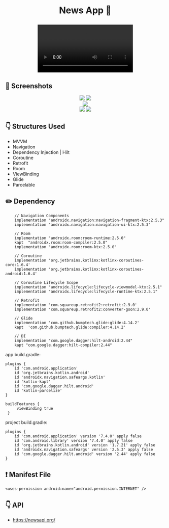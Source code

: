 # <p align="center"> News App :newspaper: </p>

<!-- Video -->
<div align="center">
  <video src="https://user-images.githubusercontent.com/79931228/216049783-b277d02b-69f4-491b-8c59-87e5c4455b3f.mp4"/>
</div>

<!-- Screenshots -->
## 📸 Screenshots
<p align="center">
  <img src="https://user-images.githubusercontent.com/79931228/216050808-19097692-8979-4530-bfb4-6356e6d9c067.png"/>
  <img src="https://user-images.githubusercontent.com/79931228/216050814-9caa32e1-cb3c-4141-bbb0-40f132187e53.png"/> <br>
  <img src="https://user-images.githubusercontent.com/79931228/216050818-6940543b-6085-4760-8623-2878a73cfbbd.png"/> <br>
  <img src="https://user-images.githubusercontent.com/79931228/216050820-02221ba0-63b8-4909-967c-6b9202bbb7ce.png"/> 
  <img src="https://user-images.githubusercontent.com/79931228/216050804-c60560ea-5aa8-4ac8-abdf-f823b48043c0.png"/>
</p>

<!-- Technologies -->
## :point_down: Structures Used
- MVVM
- Navigation
- Dependency Injection | Hilt
- Coroutine
- Retrofit
- Room
- ViewBinding
- Glide
- Parcelable

## :pencil2: Dependency
```
    // Navigation Components
    implementation "androidx.navigation:navigation-fragment-ktx:2.5.3"
    implementation "androidx.navigation:navigation-ui-ktx:2.5.3"

    // Room
    implementation "androidx.room:room-runtime:2.5.0"
    kapt  "androidx.room:room-compiler:2.5.0"
    implementation "androidx.room:room-ktx:2.5.0"

    // Coroutine
    implementation 'org.jetbrains.kotlinx:kotlinx-coroutines-core:1.6.4'
    implementation 'org.jetbrains.kotlinx:kotlinx-coroutines-android:1.6.4'

    // Coroutine Lifecycle Scope
    implementation "androidx.lifecycle:lifecycle-viewmodel-ktx:2.5.1"
    implementation "androidx.lifecycle:lifecycle-runtime-ktx:2.5.1"

    // Retrofit
    implementation 'com.squareup.retrofit2:retrofit:2.9.0'
    implementation 'com.squareup.retrofit2:converter-gson:2.9.0'

    // Glide
    implementation 'com.github.bumptech.glide:glide:4.14.2'
    kapt  'com.github.bumptech.glide:compiler:4.14.2'

    // DI
    implementation "com.google.dagger:hilt-android:2.44"
    kapt "com.google.dagger:hilt-compiler:2.44"
```

app build.gradle:

```
plugins {
    id 'com.android.application'
    id 'org.jetbrains.kotlin.android'
    id 'androidx.navigation.safeargs.kotlin'
    id 'kotlin-kapt'
    id 'com.google.dagger.hilt.android'
    id 'kotlin-parcelize'
}

buildFeatures {
     viewBinding true
 }
```
project build.gradle:

```
plugins {
    id 'com.android.application' version '7.4.0' apply false
    id 'com.android.library' version '7.4.0' apply false
    id 'org.jetbrains.kotlin.android' version '1.7.21' apply false
    id 'androidx.navigation.safeargs' version '2.5.3' apply false
    id 'com.google.dagger.hilt.android' version '2.44' apply false
}
```

<!-- Manifest File -->
## :exclamation: Manifest File
```
<uses-permission android:name="android.permission.INTERNET" />
```

<!-- API -->
## :point_down: API
- https://newsapi.org/

